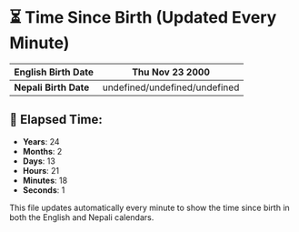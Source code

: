 # ⏳ Time Since Birth (Updated Every Minute)

| **English Birth Date** | Thu Nov 23 2000 |
|------------------------|-------------------------------------|
| **Nepali Birth Date**  | undefined/undefined/undefined                  |

## 📅 Elapsed Time:

- **Years**: 24
- **Months**: 2
- **Days**: 13
- **Hours**: 21
- **Minutes**: 18
- **Seconds**: 1

This file updates automatically every minute to show the time since birth in both the English and Nepali calendars.